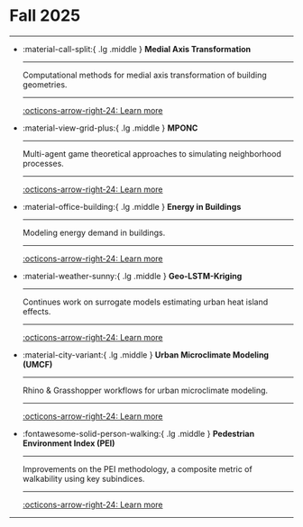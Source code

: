 # Fall 2025

---

<div class="grid cards" markdown>

- :material-call-split:{ .lg .middle } __Medial Axis Transformation__

    ---

    Computational methods for medial axis transformation of building geometries.

    ---

    [:octicons-arrow-right-24: Learn more](../../25fa-medialaxis/README.md)

- :material-view-grid-plus:{ .lg .middle } __MPONC__

    ---

    Multi-agent game theoretical approaches to simulating neighborhood processes.

    ---

    [:octicons-arrow-right-24: Learn more](../../25fa-mponc/README.md)

- :material-office-building:{ .lg .middle } __Energy in Buildings__

    ---

    Modeling energy demand in buildings.

    ---

    [:octicons-arrow-right-24: Learn more](../../25fa-energyinbuildings/README.md)

- :material-weather-sunny:{ .lg .middle } __Geo-LSTM-Kriging__

    ---

    Continues work on surrogate models estimating urban heat island effects.

    ---

    [:octicons-arrow-right-24: Learn more](../../25fa-microclimate-lstm-kriging/README.md)

- :material-city-variant:{ .lg .middle } __Urban Microclimate Modeling (UMCF)__

    ---

    Rhino & Grasshopper workflows for urban microclimate modeling.

    ---

    [:octicons-arrow-right-24: Learn more](../../25fa-microclimate-umcf/README.md)

- :fontawesome-solid-person-walking:{ .lg .middle } __Pedestrian Environment Index (PEI)__

    ---

    Improvements on the PEI methodology, a composite metric of walkability using key subindices.

    ---

    [:octicons-arrow-right-24: Learn more](../../25fa-mobility-pei/README.md)

</div>

---
